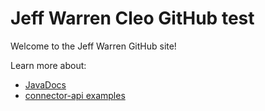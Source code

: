 # Jeff Warren Cleo GitHub test

Welcome to the Jeff Warren GitHub site!

Learn more about: 
- [JavaDocs](https://s3-us-west-1.amazonaws.com/cleo.github.io/apidocs/index.html)
- [connector-api examples](https://github.com/jthielens?tab=repositories)
